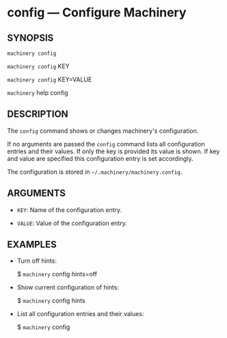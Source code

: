 
# config — Configure Machinery

## SYNOPSIS

`machinery config`

`machinery config` KEY

`machinery config` KEY=VALUE

`machinery` help config


## DESCRIPTION

The `config` command shows or changes machinery's configuration.

If no arguments are passed the `config` command lists all configuration
entries and their values. If only the key is provided its value is shown.
If key and value are specified this configuration entry is set accordingly.

The configuration is stored in `~/.machinery/machinery.config`.

## ARGUMENTS
  * `KEY`:
    Name of the configuration entry.

  * `VALUE`:
    Value of the configuration entry.


## EXAMPLES

  * Turn off hints:

    $ `machinery` config hints=off

  * Show current configuration of hints:

    $ `machinery` config hints

  * List all configuration entries and their values:

    $ `machinery` config
